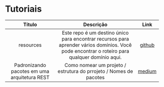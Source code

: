 # Tutoriais

Título | Descrição | Link
:----------: | :----------: | :----------:
resources | Este repo é um destino único para encontrar recursos para aprender vários domínios. Você pode encontrar o roteiro para qualquer domínio aqui. | [github](https://github.com/CodeChefVIT/resources)
Padronizando pacotes em uma arquitetura REST | Como nomear um projeto / estrutura do prrojeto / Nomes de pacotes | [medium](https://medium.com/@thaleslima19/padronizando-pacotes-em-uma-arquitetura-rest-280e7a6c38bb)
